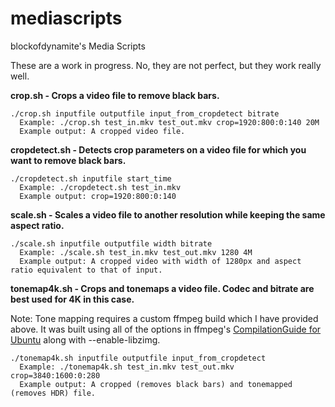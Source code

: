 # mediascripts
blockofdynamite's Media Scripts

These are a work in progress. No, they are not perfect, but they work really well.

**crop.sh - Crops a video file to remove black bars.**
```
./crop.sh inputfile outputfile input_from_cropdetect bitrate
  Example: ./crop.sh test_in.mkv test_out.mkv crop=1920:800:0:140 20M
  Example output: A cropped video file.
```

**cropdetect.sh - Detects crop parameters on a video file for which you want to remove black bars.**
```
./cropdetect.sh inputfile start_time
  Example: ./cropdetect.sh test_in.mkv
  Example output: crop=1920:800:0:140
```

**scale.sh - Scales a video file to another resolution while keeping the same aspect ratio.**
```
./scale.sh inputfile outputfile width bitrate
  Example: ./scale.sh test_in.mkv test_out.mkv 1280 4M
  Example output: A cropped video with width of 1280px and aspect ratio equivalent to that of input.
```

**tonemap4k.sh - Crops and tonemaps a video file. Codec and bitrate are best used for 4K in this case.**

Note: Tone mapping requires a custom ffmpeg build which I have provided above. It was built using all of the options in ffmpeg's [CompilationGuide for Ubuntu](https://trac.ffmpeg.org/wiki/CompilationGuide/Ubuntu) along with --enable-libzimg.
```
./tonemap4k.sh inputfile outputfile input_from_cropdetect
  Example: ./tonemap4k.sh test_in.mkv test_out.mkv crop=3840:1600:0:280
  Example output: A cropped (removes black bars) and tonemapped (removes HDR) file.
```
